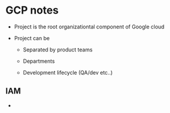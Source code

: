 # GCP notes

* Project is the root organizationtal component of Google cloud 

* Project can be 

  * Separated by product teams
  
  * Departments

  * Development lifecycle (QA/dev etc..)

## IAM

 * 
